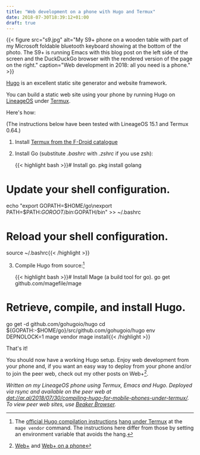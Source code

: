 ```yaml
---
title: "Web development on a phone with Hugo and Termux"
date: 2018-07-30T18:39:12+01:00
draft: true
---
```


{{< figure src="s9.jpg" alt="My S9+ phone on a wooden table with part of my Microsoft foldable bluetooth keyboard showing at the bottom of the photo. The S9+ is running Emacs with this blog post on the left side of the screen and the DuckDuckGo browser with the rendered version of the page on the right." caption="Web development in 2018: all you need is a phone." >}}

[Hugo](https://gohugo.io) is an excellent static site generator and website framework.

You can build a static web site using your phone by running Hugo on [LineageOS](https://lineageos.org) under [Termux](https://termux.com/).

Here's how:

(The instructions below have been tested with LineageOS 15.1 and Termux 0.64.)

1. Install [Termux from the F-Droid catalogue](https://f-droid.org/packages/com.termux/)
2. Install Go (substitute _.bashrc_ with _.zshrc_ if you use zsh):

    {{< highlight bash >}}# Install go.
pkg install golang

# Update your shell configuration.
echo "export GOPATH=$HOME/go\nexport PATH=$PATH:$GOROOT/bin:$GOPATH/bin" >> ~/.bashrc

# Reload your shell configuration.
source ~/.bashrc{{< /highlight >}}

3. Compile Hugo from source:[^1]

    {{< highlight bash >}}# Install Mage (a build tool for go).
go get github.com/magefile/mage

# Retrieve, compile, and install Hugo.
go get -d github.com/gohugoio/hugo
cd ${GOPATH:-$HOME/go}/src/github.com/gohugoio/hugo
env DEPNOLOCK=1 mage vendor
mage install{{< /highlight >}}

That's it!

You should now have a working Hugo setup. Enjoy web development from your phone and, if you want an easy way to deploy from your phone and/or to join the peer web, check out my other posts on Web+[^2].

_Written on my LineageOS phone using Termux, Emacs and Hugo. Deployed via rsync and available on the peer web at [dat://ar.al/2018/07/30/compiling-hugo-for-mobile-phones-under-termux/](dat://ar.al/2018/07/30/compiling-hugo-for-mobile-phones-under-termux/|). To view peer web sites, use [Beaker Browser](https://beakerbrowser.com/)._

[^1]: The [official Hugo compilation instructions](https://gohugo.io/getting-started/installing#fetch-from-github) [hang under Termux](https://github.com/golang/dep/issues/947) at the `mage vendor` command. The instructions here differ from those by setting an environment variable that avoids the hang.

[^2]: [Web+](/2018/06/26/web+/) and [Web+ on a phone](/2018/07/05/web+-on-a-phone/)